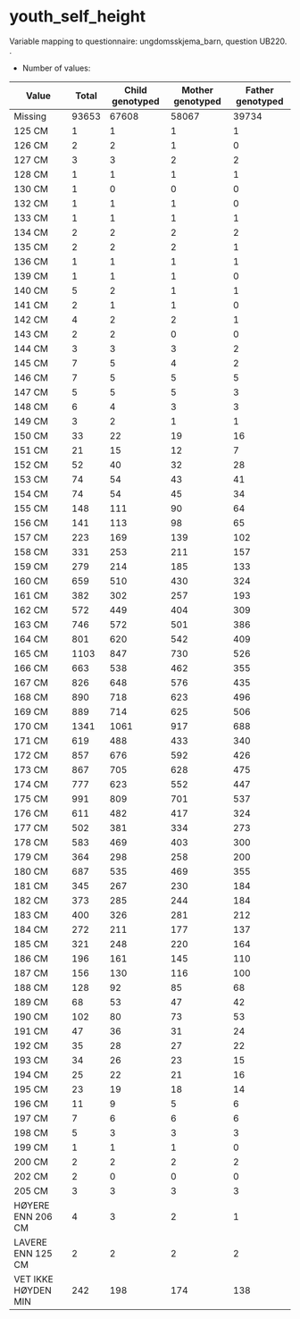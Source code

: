 # youth_self_height
Variable mapping to questionnaire: ungdomsskjema_barn, question UB220.
.
- Number of values:

| Value | Total | Child genotyped | Mother genotyped | Father genotyped |
| ----- | ----- | --------------- | ---------------- | ---------------- |
| Missing | 93653 | 67608 | 58067 | 39734 |
| 125 CM | 1 | 1 | 1 |1 |
| 126 CM | 2 | 2 | 1 |0 |
| 127 CM | 3 | 3 | 2 |2 |
| 128 CM | 1 | 1 | 1 |1 |
| 130 CM | 1 | 0 | 0 |0 |
| 132 CM | 1 | 1 | 1 |0 |
| 133 CM | 1 | 1 | 1 |1 |
| 134 CM | 2 | 2 | 2 |2 |
| 135 CM | 2 | 2 | 2 |1 |
| 136 CM | 1 | 1 | 1 |1 |
| 139 CM | 1 | 1 | 1 |0 |
| 140 CM | 5 | 2 | 1 |1 |
| 141 CM | 2 | 1 | 1 |0 |
| 142 CM | 4 | 2 | 2 |1 |
| 143 CM | 2 | 2 | 0 |0 |
| 144 CM | 3 | 3 | 3 |2 |
| 145 CM | 7 | 5 | 4 |2 |
| 146 CM | 7 | 5 | 5 |5 |
| 147 CM | 5 | 5 | 5 |3 |
| 148 CM | 6 | 4 | 3 |3 |
| 149 CM | 3 | 2 | 1 |1 |
| 150 CM | 33 | 22 | 19 |16 |
| 151 CM | 21 | 15 | 12 |7 |
| 152 CM | 52 | 40 | 32 |28 |
| 153 CM | 74 | 54 | 43 |41 |
| 154 CM | 74 | 54 | 45 |34 |
| 155 CM | 148 | 111 | 90 |64 |
| 156 CM | 141 | 113 | 98 |65 |
| 157 CM | 223 | 169 | 139 |102 |
| 158 CM | 331 | 253 | 211 |157 |
| 159 CM | 279 | 214 | 185 |133 |
| 160 CM | 659 | 510 | 430 |324 |
| 161 CM | 382 | 302 | 257 |193 |
| 162 CM | 572 | 449 | 404 |309 |
| 163 CM | 746 | 572 | 501 |386 |
| 164 CM | 801 | 620 | 542 |409 |
| 165 CM | 1103 | 847 | 730 |526 |
| 166 CM | 663 | 538 | 462 |355 |
| 167 CM | 826 | 648 | 576 |435 |
| 168 CM | 890 | 718 | 623 |496 |
| 169 CM | 889 | 714 | 625 |506 |
| 170 CM | 1341 | 1061 | 917 |688 |
| 171 CM | 619 | 488 | 433 |340 |
| 172 CM | 857 | 676 | 592 |426 |
| 173 CM | 867 | 705 | 628 |475 |
| 174 CM | 777 | 623 | 552 |447 |
| 175 CM | 991 | 809 | 701 |537 |
| 176 CM | 611 | 482 | 417 |324 |
| 177 CM | 502 | 381 | 334 |273 |
| 178 CM | 583 | 469 | 403 |300 |
| 179 CM | 364 | 298 | 258 |200 |
| 180 CM | 687 | 535 | 469 |355 |
| 181 CM | 345 | 267 | 230 |184 |
| 182 CM | 373 | 285 | 244 |184 |
| 183 CM | 400 | 326 | 281 |212 |
| 184 CM | 272 | 211 | 177 |137 |
| 185 CM | 321 | 248 | 220 |164 |
| 186 CM | 196 | 161 | 145 |110 |
| 187 CM | 156 | 130 | 116 |100 |
| 188 CM | 128 | 92 | 85 |68 |
| 189 CM | 68 | 53 | 47 |42 |
| 190 CM | 102 | 80 | 73 |53 |
| 191 CM | 47 | 36 | 31 |24 |
| 192 CM | 35 | 28 | 27 |22 |
| 193 CM | 34 | 26 | 23 |15 |
| 194 CM | 25 | 22 | 21 |16 |
| 195 CM | 23 | 19 | 18 |14 |
| 196 CM | 11 | 9 | 5 |6 |
| 197 CM | 7 | 6 | 6 |6 |
| 198 CM | 5 | 3 | 3 |3 |
| 199 CM | 1 | 1 | 1 |0 |
| 200 CM | 2 | 2 | 2 |2 |
| 202 CM | 2 | 0 | 0 |0 |
| 205 CM | 3 | 3 | 3 |3 |
| HØYERE ENN 206 CM | 4 | 3 | 2 |1 |
| LAVERE ENN 125 CM | 2 | 2 | 2 |2 |
| VET IKKE HØYDEN MIN | 242 | 198 | 174 |138 |



